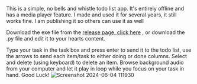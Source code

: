 This is a simple, no bells and whistle todo list app. It's entirely offline and has a media player feature. I made and used it for several years, it still works fine. I am publishing it so others can use it as well

Download the exe file from the [release page, click here](https://github.com/vajradog/YakToDo/releases/tag/YakToDo) , or download the .py file and edit it to your hearts content.

Type your task in the task box and press enter to send it to the todo list, use the arrows to send each item/task to either doing or done columns. Select and delete (using keyboard) to delete an item. Browse background audio from your computer and let it play in loop while you focus on your task in hand. Good Luck!
![Screenshot 2024-06-04 111930](https://github.com/vajradog/YakToDo/assets/3846329/3cb2d474-54f0-4838-bdeb-c468469c0d05)
